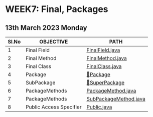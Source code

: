 # WEEK7: Final, Packages

## 13th March 2023 Monday

| Sl.No | OBJECTIVE      | PATH                                             |
| ----- | -------------- | ------------------------------------------------ |
| 1     | Final Field    | [FinalField.java](./FinalField.java)             |
| 2     | Final Method   | [FinalMethod.java](./FinalMethod.java)           |
| 3     | Final Class    | [FinalClass.java](./FinalClass.java)             |
| 4     | Package        | [📂Package](./Package/Main.java)                 |
| 5     | SubPackage     | [📂SuperPackage](./SuperPackage/Main.java)       |
| 6     | PackageMethods | [PackageMethod.java](./PackageMethod.java)       |
| 7     | PackageMethods | [SubPackageMethod.java](./SubPackageMethod.java) |
| 8     | Public Access Specifier | [Public.java](./Public.java) |
